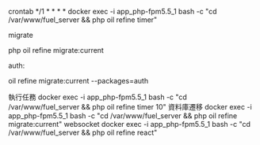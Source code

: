 crontab
*/1 * * * * docker exec -i app_php-fpm5.5_1 bash -c "cd /var/www/fuel_server && php oil refine timer"


migrate

php oil refine migrate:current

auth:

oil refine migrate:current --packages=auth

執行任務
docker exec -i app_php-fpm5.5_1 bash -c "cd /var/www/fuel_server && php oil refine timer 10"
資料庫遷移
docker exec -i app_php-fpm5.5_1 bash -c "cd /var/www/fuel_server && php oil refine migrate:current"
websocket
docker exec -i app_php-fpm5.5_1 bash -c "cd /var/www/fuel_server && php oil refine react"

